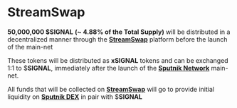 # StreamSwap

**50,000,000 $SIGNAL** **(\~ 4.88% of the Total Supply)** will be distributed in a decentralized manner through the [**StreamSwap**](https://streamswap.io/) platform before the launch of the main-net

These tokens will be distributed as **xSIGNAL** tokens and can be exchanged 1:1 to $**SIGNAL**, immediately after the launch of the [**Sputnik Network**](../../sputnik-network-app-chain/) main-net.

All funds that will be collected on [**StreamSwap**](https://streamswap.io/) will go to provide initial liquidity on [**Sputnik DEX**](../../sputnik-network-app-chain/sputnik-dex.md) in pair with $**SIGNAL**
